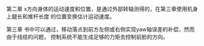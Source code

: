 第二章
x方向身体的运动速度和位置，是通过外部转轴测得的，在第三章使用机身上腿长和推杆长度
的位置变换估计运动速度。

第三章
书中可以通过，移动落点到前方左侧或右侧实现yaw轴误差的补偿，然而由于线缆的问题，
控制系统不能生成足够的力矩去控制前脸的方向。
